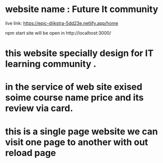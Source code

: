 
# website name : Future It community 

live link: https://epic-dijkstra-5dd23e.netlify.app/home

npm start
site will be open in http://localhost:3000/

# this website specially design for  IT learning  community .
# in  the service of web site exised soime course name  price and its review via card.
# this is a single page website  we can visit one page to another with out reload page 